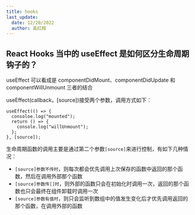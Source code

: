 ```yaml
---
title: hooks
last_update:
  date: 12/20/2022
  author: 高红翔
---
```


## React Hooks 当中的 useEffect 是如何区分生命周期钩子的？

useEffect 可以看成是 componentDidMount、componentDidUpdate 和 componentWillUnmount 三者的结合

useEffect(callback，[source])接受两个参数，调用方式如下：

```
useEffect(() => {
  consoloe.log("mounted");
  return () => {
    console.log("willUnmount");
  };
}, [source]);
```

生命周期函数的调用主要是通过第二个参数`[source]`来进行控制，有如下几种情况：

- `[source]参数不传时`，则每次都会优先调用上次保存的函数中返回的那个函数，然后在调用外部那个函数
- `[source]参数传[]时`，则外部的函数只会在初始化时调用一次，返回的那个函数也只会最终在组件卸载时调用一次
- `[source]参数有值时`，则只会监听到数组中的值发生变化后才优先调用返回的那个函数，在调用外部的函数
